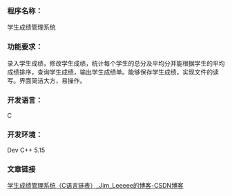 ### 程序名称：
学生成绩管理系统
### 功能要求：
录入学生成绩，修改学生成绩，统计每个学生的总分及平均分并能根据学生的平均成绩排序，查询学生成绩，输出学生成绩单。能够保存学生成绩，实现文件的读写。界面简洁大方，易操作。
### 开发语言：
C
### 开发环境：
Dev C++ 5.15
### 文章链接
[学生成绩管理系统（C语言链表）_Jim_Leeeee的博客-CSDN博客](http://t.csdn.cn/pVpJL)
